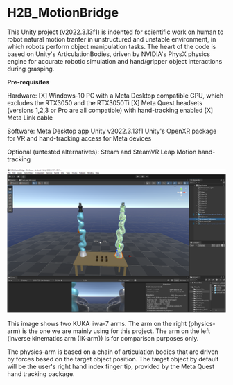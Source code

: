 # H2B_MotionBridge

This Unity project (v2022.3.13f1) is indented for scientific work on human to robot natural motion tranfer in unstructured and unstable environment, in which robots perform object manipulation tasks. 
The heart of the code is based on Unity's ArticulationBodies, driven by NVIDIA's PhysX physics engine for accurate robotic simulation and hand/gripper object interactions during grasping. 

**Pre-requisites**

Hardware:
  [X] Windows-10 PC with a Meta Desktop compatible GPU, which excludes the RTX3050 and the RTX3050Ti
  [X] Meta Quest headsets (versions 1,2,3 or Pro are all compatible) with hand-tracking enabled 
  [X] Meta Link cable

Software:
Meta Desktop app 
Unity v2022.3.13f1 
Unity's OpenXR package for VR and hand-tracking access for Meta devices 

Optional (untested alternatives):
Steam and SteamVR
Leap Motion hand-tracking 


![alt text](h2b_main_screen.png)

This image shows two KUKA iiwa-7 arms. The arm on the right (physics-arm) is the one we are mainly using for this project. The arm on the left (inverse kinematics arm (IK-arm)) is for comparison purposes only.

The physics-arm is based on a chain of articulation bodies that are driven by forces based on the target object position. The target object by default will be the user's right hand index finger tip, provided by the Meta Quest hand tracking package. 

